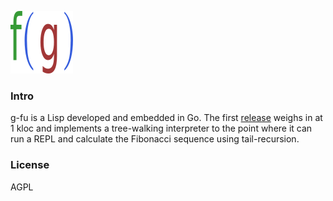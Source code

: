 ![Logo](logo.png)

### Intro
g-fu is a Lisp developed and embedded in Go. The first [release](https://github.com/codr7/g-fu/tree/master/v1) weighs in at 1 kloc and implements a tree-walking interpreter to the point where it can run a REPL and calculate the Fibonacci sequence using tail-recursion.

### License
AGPL